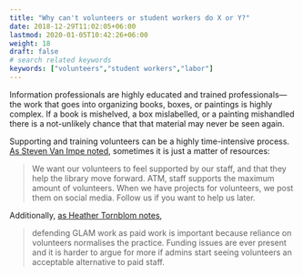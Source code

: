 ```yaml
---
title: "Why can't volunteers or student workers do X or Y?"
date: 2018-12-29T11:02:05+06:00
lastmod: 2020-01-05T10:42:26+06:00
weight: 18
draft: false
# search related keywords
keywords: ["volunteers","student workers","labor"]
---
```


Information professionals are highly educated and trained professionals—the work that goes into organizing books, boxes, or paintings is highly complex. If a book is mishelved, a box mislabelled, or a painting mishandled there is a not-unlikely chance that that material may never be seen again. 

Supporting and training volunteers can be a highly time-intensive process. [As Steven Van Impe noted](https://twitter.com/RareBookLibAntw/status/1303742450721263616), sometimes it is just a matter of resources:

> We want our volunteers to feel supported by our staff, and that they help the library move forward. ATM, staff supports the maximum amount of volunteers. When we have projects for volunteers, we post them on social media. Follow us if you want to help us later.

Additionally, [as Heather Tornblom notes](https://twitter.com/BabeBattleAxe/status/1303864397429964800),

> defending GLAM work as paid work is important because reliance on volunteers normalises the practice.  Funding issues are ever present and it is harder to argue for more if admins start seeing volunteers an acceptable alternative to paid staff.